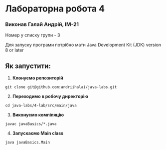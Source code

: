 # Лабораторна робота 4

### Виконав Галай Андрій, ІМ-21

Номер у списку групи - 3

Для запуску програми потрібно мати Java Development Kit (JDK) version 8 or later

## Як запустити:
1. **Клонуємо репозиторій**
```shell
git clone git@github.com:andriihalai/java-labs.git
```

2. **Переходимо в робочу директорію**
```shell
cd java-labs/4-lab/src/main/java
```

3. **Виконуємо компіляцію**
```shell
javac javaBasics/*.java
```

4. **Запускаємо Main class**
```shell
java javaBasics.Main
```
